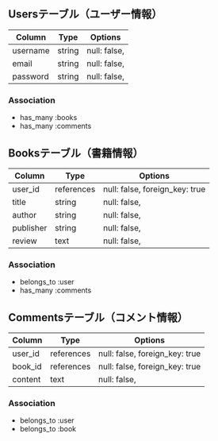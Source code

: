 ## Usersテーブル（ユーザー情報）


| Column     | Type       | Options                        |
| ---------- | ---------- | ------------------------------ |
| username   | string     | null: false,                   |
| email      | string     | null: false,                   |
| password   | string     | null: false,                   |


### Association
- has_many :books
- has_many :comments

## Booksテーブル（書籍情報）


| Column      | Type       | Options                        |
| ----------- | ---------- | ------------------------------ |
| user_id     | references | null: false, foreign_key: true |
| title       | string     | null: false,                   |
| author      | string     | null: false,                   |
| publisher   | string     | null: false,                   |
| review      | text       | null: false,                   |

### Association
- belongs_to :user
- has_many :comments


## Commentsテーブル（コメント情報）


| Column      | Type       | Options                        |
| ----------- | ---------- | ------------------------------ |
| user_id     | references | null: false, foreign_key: true |
| book_id     | references | null: false, foreign_key: true |
| content     | text       | null: false,                   |


### Association
- belongs_to :user
- belongs_to :book